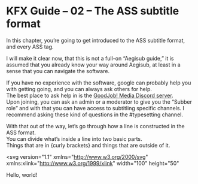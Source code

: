 # KFX Guide – 02 – The ASS subtitle format

In this chapter, you’re going to get introduced to the ASS subtitle format, and every ASS tag.

I will make it clear now, that this is not a full-on “Aegisub guide,” it is assumed that you already know your way around Aegisub, at least in a sense that you can navigate the software.

If you have no experience with the software, google can probably help you with getting going, and you can always ask others for help.  
The best place to ask help in is the [GoodJob! Media Discord server](https://discord.gg/hQewDqS).  
Upon joining, you can ask an admin or a moderator to give you the “Subber role” and with that you can have access to subtitling specific channels. I recommend asking these kind of questions in the #typesetting channel.

With that out of the way, let’s go through how a line is constructed in the ASS format.  
You can divide what’s inside a line into two basic parts.  
Things that are in {curly brackets} and things that are outside of it.

<?xml version="1.0" encoding="utf-8"?>
<svg version="1.1"
     xmlns="http://www.w3.org/2000/svg"
     xmlns:xlink="http://www.w3.org/1999/xlink"
     width="100" height="50"
>
  <text font-size="16" x="10" y="20">
    <tspan fill="red">Hello</tspan>,
    <tspan fill="green">world</tspan>!
  </text>
</svg>

